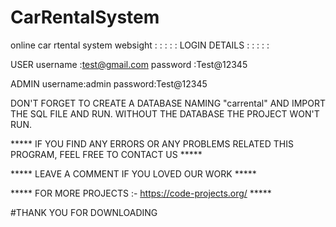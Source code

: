 # CarRentalSystem
online car rtental system websight
                         : : : : : LOGIN DETAILS : : : : : 


USER    username :test@gmail.com
        password :Test@12345



ADMIN   username:admin
        password:Test@12345 



DON'T FORGET TO CREATE A DATABASE NAMING "carrental" AND IMPORT THE SQL FILE AND RUN.
WITHOUT THE DATABASE THE PROJECT WON'T RUN.

***** IF YOU FIND ANY ERRORS OR ANY PROBLEMS RELATED THIS PROGRAM, FEEL FREE TO CONTACT US *****  


***** LEAVE A COMMENT IF YOU LOVED OUR WORK *****


***** FOR MORE PROJECTS :- https://code-projects.org/ *****



#THANK YOU FOR DOWNLOADING
